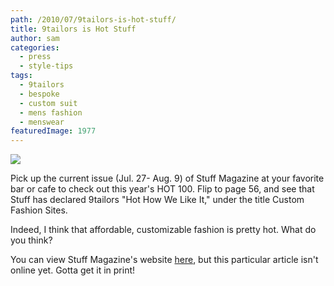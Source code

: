 ```yaml
---
path: /2010/07/9tailors-is-hot-stuff/
title: 9tailors is Hot Stuff
author: sam
categories: 
  - press
  - style-tips
tags: 
  - 9tailors
  - bespoke
  - custom suit
  - mens fashion
  - menswear
featuredImage: 1977
---
```

[![](http://1.bp.blogspot.com/_20LDsLnO2rk/TE7bPnNmNwI/AAAAAAAAAwI/ME6mUyNjrFs/s400/tailor1.jpg)](http://1.bp.blogspot.com/_20LDsLnO2rk/TE7bPnNmNwI/AAAAAAAAAwI/ME6mUyNjrFs/s1600/tailor1.jpg)

Pick up the current issue (Jul. 27- Aug. 9) of Stuff Magazine at your favorite bar or cafe to check out this year's HOT 100. Flip to page 56, and see that Stuff has declared 9tailors "Hot How We Like It," under the title Custom Fashion Sites.

Indeed, I think that affordable, customizable fashion is pretty hot. What do you think?

You can view Stuff Magazine's website [here](http://stuffboston.com/), but this particular article isn't online yet. Gotta get it in print!